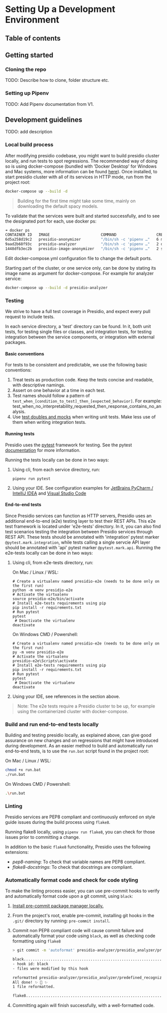 # Setting Up a Development Environment

## Table of contents

## Getting started

### Cloning the repo

TODO: Describe how to clone, folder structure etc.

### Setting up Pipenv

TODO: Add Pipenv documentation from V1.

## Development guidelines

TODO: add description

### Local build process

After modifying presidio codebase, you might want to build presidio cluster locally, and run tests to spot regressions. 
The recommended way of doing so is using docker-compose (bundled with 'Docker Desktop' for Windows and Mac systems, 
more information can be found [here](https://docs.docker.com/compose/install/)).
Once installed, to start presidio cluster with all of its services in HTTP mode, run from the project root:
```bash
docker-compose up --build -d
```
> Building for the first time might take some time, mainly on downloading the default spacy models.  

To validate that the services were built and started successfully, and to see the designated port for each, 
use docker ps:

```bash
➜ docker ps
CONTAINER ID   IMAGE                       COMMAND                  CREATED         STATUS         PORTS                    NAMES
6d5a258d19c2   presidio-anonymizer         "/bin/sh -c 'pipenv …"   6 minutes ago   Up 6 minutes   0.0.0.0:5001->5001/tcp   presidio_presidio-anonymizer_1
9aad2b68f93c   presidio-analyzer           "/bin/sh -c 'pipenv …"   2 days ago      Up 6 minutes   0.0.0.0:5002->5001/tcp   presidio_presidio-analyzer_1
1448dfb3ec2b   presidio-image-anonymizer   "/bin/sh -c 'pipenv …"   2 seconds ago   Up 2 seconds   0.0.0.0:5003->5001/tcp   presidio_presidio-image-anonymizer_1
```
Edit docker-compose.yml configuration file to change the default ports.
 
Starting part of the cluster, or one service only, can be done by stating its image name as argument for docker-compose. 
For example for analyzer service:
 ```bash
 docker-compose up --build -d presidio-analyzer
 ```
### Testing

We strive to have a full test coverage in Presidio, and expect every pull request to
include tests. 
 
In each service directory, a 'test' directory can be found. In it, both unit tests,
for testing single files or classes, and integration tests, for testing integration
between the service components, or integration with external packages. 
   
#### Basic conventions

For tests to be consistent and predictable, we use the following basic conventions:

1. Treat tests as production code. Keep the tests concise and readable, with descriptive namings. 
2. Assert on one behavior at a time in each test.
3. Test names should follow a pattern of `test_when_[condition_to_test]_then_[expected_behavior]`.
For example: test_when_no_interpretability_requested_then_response_contains_no_analysis.
4. Use [test doubles and mocks](https://docs.pytest.org/en/stable/monkeypatch.html) 
when writing unit tests. Make less use of them when writing integration tests.

#### Running tests

Presidio uses the [pytest](http://doc.pytest.org/) framework for testing. 
See the pytest [documentation](https://docs.pytest.org/en/latest/contents.html) for more information.

Running the tests locally can be done in two ways:
1. Using cli, from each service directory, run:

    ```shell
   pipenv run pytest
   ```
2. Using your IDE. See configuration examples for [JetBrains PyCharm / IntelliJ IDEA](https://www.jetbrains.com/help/pycharm/creating-run-debug-configuration-for-tests.html)
    and [Visual Studio Code](https://code.visualstudio.com/docs/python/testing)

#### End-to-end tests

Since Presidio services can function as HTTP servers, Presidio uses an additional
end-to-end (e2e) testing layer to test their REST APIs.
This e2e test framework is located under 'e2e-tests' directory.
In it, you can also find test scenarios testing the integration between Presidio services through REST API. 
These tests should be annotated with 'integration' pytest marker `@pytest.mark.integration`, while 
tests calling a single servcie API layer should be annotated with 'api' pytest marker `@pytest.mark.api`.
Running the e2e-tests locally can be done in two ways:
1. Using cli, from e2e-tests directory, run:

   On Mac / Linux / WSL:
     ```shell
     # Create a virtualenv named presidio-e2e (needs to be done only on the first run)
     python -m venv presidio-e2e
     # Activate the virtualenv
     source presidio-e2e/bin/activate
     # Install e2e-tests requirements using pip
     pip install -r requirements.txt
     # Run pytest
     pytest
      # Deactivate the virtualenv
     deactivate
     ```

   On Windows CMD / Powershell:
    ```shell
    # Create a virtualenv named presidio-e2e (needs to be done only on the first run)
    py -m venv presidio-e2e
    # Activate the virtualenv
    presidio-e2e\Scripts\activate
    # Install e2e-tests requirements using pip
    pip install -r requirements.txt
    # Run pytest
    pytest
     # Deactivate the virtualenv
    deactivate
    ```
2. Using your IDE, see references in the section above.
  
> Note: The e2e tests require a Presidio cluster to be up, for example using the 
containerized cluster with docker-compose.

### Build and run end-to-end tests locally 

Building and testing presidio locally, as explained above, can give good assurance on new changes and on regressions 
that might have introduced during development. 
As an easier method to build and automatically run end-to-end tests, is to use the `run.bat` script found in the project root:

On Mac / Linux / WSL:
 ```bash
 chmod +x run.bat
 ./run.bat
 ```


On Windows CMD / Powershell:
 ```bash
 .\run.bat
 ```
### Linting

Presidio services are PEP8 compliant and continuously enforced on style guide issues during the build process using `flake8`.

Running flake8 locally, using `pipenv run flake8`, you can check for those issues prior to committing a change.

In addition to the basic `flake8` functionality, Presidio uses the following extensions:

- *pep8-naming*: To check that variable names are PEP8 compliant.
- *flake8-docstrings*: To check that docstrings are compliant.

### Automatically format code and check for code styling

To make the linting process easier, you can use pre-commit hooks to verify and automatically format code upon a git commit, using `black`:

1. [Install pre-commit package manager locally.](https://pre-commit.com/#install)

2. From the project's root, enable pre-commit, installing git hooks in the `.git/` directory by running: `pre-commit install`.

3. Commit non PEP8 compliant code will cause commit failure and automatically format your code using `black`, as well as checking code formatting using `flake8`

    ```sh
   > git commit -m 'autoformat' presidio-analyzer/presidio_analyzer/predefined_recognizers/us_ssn_recognizer.py
   
    black....................................................................Failed
    - hook id: black
    - files were modified by this hook
    
    reformatted presidio-analyzer/presidio_analyzer/predefined_recognizers/us_ssn_recognizer.py
    All done! ✨ 🍰 ✨
    1 file reformatted.
    
    flake8...................................................................Passed

    ```

4. Committing again will finish successfully, with a well-formatted code.
